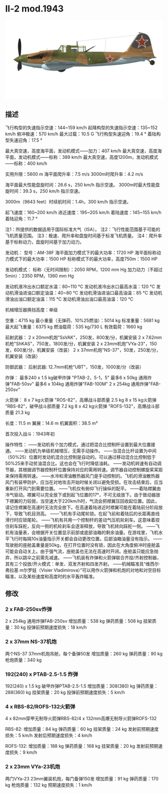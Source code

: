 # Il-2 mod.1943

![il2m43](../images/il2m43.png)

## 描述

飞行构型的失速指示空速：144~159 km/h
起降构型的失速指示空速：135~152 km/h
俯冲极速：570 km/h
最大过载：10.5 G
飞行构型失速迎角：19.4 °
着陆构型失速迎角：17.5 °

最大真空速，高度海平面，发动机模式——加力：407 km/h
最大真空速，高度海平面，发动机模式——标称：389 km/h
最大真空速，高度1200m，发动机模式——标称：400 km/h

实用升限：5600 m
海平面爬升率：7.5 m/s
3000m时爬升率：4.2 m/s

海平面最大性能盘旋时间：26.6 s，250 km/h 指示空速。
3000m时最大性能盘旋时间：39.3 s，250 km/h 指示空速。

3000m（9843 feet）时续航时间：1.4h，300 km/h 指示空速。

起飞速度：160~200 km/h
进近速度：195~205 km/h
着陆速度：145~155 km/h
着陆迎角：11.7 °

注1：所提供的数据适用于国际标准大气（ISA）。
注2：飞行性能范围基于可能的飞机质量范围。
注3：极速、爬升率和盘旋时间基于标准飞机质量。
注4：爬升率基于标称动力，盘旋时间基于加力动力。

发动机：
型号：AM-38F
海平面加力模式下的最大功率：1720 HP
海平面标称动力模式下的最大功率：1500 HP
标称模式下的最大功率，高度750m：1500 HP

发动机模式：
标称（无时间限制）：2050 RPM，1200 mm Hg
加力动力（不超过5min）：2350 RPM，1360 mm Hg

发动机液冷出水口额定水温：80~110 °C
发动机液冷出水口最高水温：120 °C
发动机滑油进油口额定油温：40~80 °C
发动机滑油进油口最高油温：85 °C
发动机滑油出油口额定油温：115 °C
发动机滑油出油口最高油温：120 °C

机械增压器换挡高度：单级

空重：4715 kg
最小重量（无弹药、10%25燃油）：5014 kg
标准重量：5681 kg
最大起飞重量：6375 kg
燃油载荷：535 kg/730 L
有效载荷：1660 kg

前射武器：
2 x 20mm机炮"SsVAK"，250发，800发/分，机翼安装
2 x 7.62mm机枪"ShKAS"，750发，1800发/分，机翼安装
2 x 23mm机炮"VYa-23"，150发，600发/分，机翼安装（改装）
2 x 37mm机炮"NS-37"，50发，250发/分，机翼安装（改装）

防御武器：
后射武器: 12.7mm机枪"UBT"，150发，1000发/分（改装）

炸弹：
最多240 x 1.5 kg破甲炸弹 "PTAB-2，5-1，5"
最多6 x 50kg 通用炸弹"FAB-50sv"
最多6 x 104kg 通用炸弹"FAB-100M"
2 x 254kg 通用炸弹"FAB-250sv"

火箭弹：
8 x 7 kg火箭弹 "ROS-82"，高爆战斗部质量 2.5  kg
8 x 15 kg火箭弹 "RBS-82"，破甲战斗部质量 7.2 kg
8 x 42 kg火箭弹 "ROFS-132"，高爆战斗部质量 21.3 kg

长度：11.5 m
翼展：14.6 m
机翼面积：38.5 m²

首次投入战斗：1943年初

操作特性：
——发动机有个加力模式，通过把混合比控制杆设置到最大位置接通。
——发动机为单级机械增压，无需手动操作。
——当混合比杆设置为中间（50%25）位置时发动机混合比控制是自动的。可以通过移动混合比控制低于50%25来手动贫油混合比。这也会在飞行时降低油耗。
——发动机转速有自动调节器，其根据调节器控制杆位置保持对应的需用转速。调节器自动控制螺旋桨桨距来保持需用转速。
——水冷和滑油散热器风门是手动控制的。飞机的滑油散热器风门有装甲防护，应当在对地攻击开始时候关闭以避免受损。在攻击结束后，应当重新打开风门到需要位置。
——飞机仅有俯仰飞行操纵的配平。
——着陆襟翼由冷气驱动。襟翼可以完全放下或到起飞位置的17°，不可无级放下。由于致动器放下襟翼的力较弱，当空速大于220km/h时，气流会把襟翼压回收起位置。因此，请记住襟翼在高速时无法完全放下。在高速着陆进近时襟翼可能在着陆前分阶段放下，导致飞机目测高。
——飞机有手动尾轮锁。在起飞前和着陆后的长距离直线滑行时应锁尾轮。
——飞机有共用一个控制杆的差动气压机轮刹车。这意味着捏住刹车踩舵，反向一侧的机轮刹车会逐渐释放，导致飞机转向踩舵一侧。
——飞机有油量表，会根据开关位置显示前部或底部油箱的剩余油量。在游戏里，飞机水平飞行时每隔10s油量指示开关都会自动更改位置。后部油箱油量没有指示。
——驾驶舱的座舱盖重量是50kg，在打开位置时没有锁，因此在大角度俯冲时座舱盖可能会自动关上。由于强气流，座舱盖也无法在高速时开闭。座舱盖只能应急抛弃，所以跳伞之前需先减速。
——飞机装有炸弹和火箭弹联合齐投/齐射控制器，其有三个投放/开火模式：单发、双发齐射和四发齐射。
——机械瞄准具“维西尔·弗拉基 m尔罗娃（Visier Vladimirova）”可以用作火箭弹和机炮的对地和对空目标瞄准，以及某些速度和高度时的水平轰炸瞄准。

## 修改


### 2 x FAB-250sv炸弹

2 x 254kg 通用炸弹FAB-250sv
增加质量：538 kg
弹药质量：508 kg
挂架质量：30 kg
投弹前预期速度损失：18 km/h


### 2 x 37mm NS-37机炮

两个NS-37 37mm机炮吊舱，每个备弹50发
增加质量：260 kg
弹药质量：90 kg
枪炮质量：340 kg


### 192(240) x PTAB-2.5-1.5 炸弹

192(240) x 1.5 kg 破甲炸弹PTAB-2.5-1.5
增加质量：308(380) kg
弹药质量：288(360) kg
挂架质量：20 kg
投弹前预期速度损失：5 km/h


### 4 x RBS-82/ROFS-132火箭弹

4 x 82mm穿甲无制导火箭弹RBS-82/4 x 132mm高爆无制导火箭弹ROFS-132

RBS-82:
增加质量：84 kg
弹药质量：60 kg
挂架质量：24 kg
发射前预期速度损失：5 km/h
发射后预期速度损失：4 km/h

ROFS-132:
增加质量：188 kg
弹药质量：168 kg
挂架质量：20 kg
发射前预期速度损失：9 km/h


### 2 x 23mm VYa-23机炮

两门VYa-23 23mm翼装机炮，每门备弹150发
增加质量：91 kg
弹药质量：170 kg
枪炮质量：132 kg
预期速度损失：1 km/h